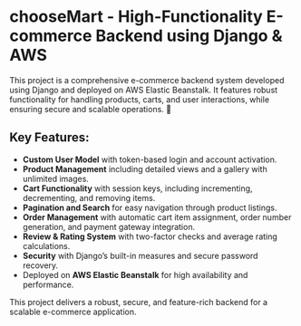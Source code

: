 # chooseMart - High-Functionality E-commerce Backend using Django & AWS
This project is a comprehensive e-commerce backend system developed using Django and deployed on AWS Elastic Beanstalk. It features robust functionality for handling products, carts, and user interactions, while ensuring secure and scalable operations. 🛒


## Key Features: 
- **Custom User Model** with token-based login and account activation.
- **Product Management** including detailed views and a gallery with unlimited images.
- **Cart Functionality** with session keys, including incrementing, decrementing, and removing items.
- **Pagination and Search** for easy navigation through product listings.
- **Order Management** with automatic cart item assignment, order number generation, and payment gateway integration.
- **Review & Rating System** with two-factor checks and average rating calculations.
- **Security** with Django’s built-in measures and secure password recovery.
- Deployed on **AWS Elastic Beanstalk** for high availability and performance.


This project delivers a robust, secure, and feature-rich backend for a scalable e-commerce application.
